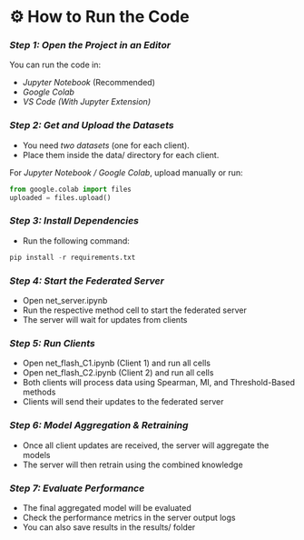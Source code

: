 # ⚙ How to Run the Code  

### *Step 1: Open the Project in an Editor*  
You can run the code in:  
- *Jupyter Notebook* (Recommended)  
- *Google Colab*  
- *VS Code (With Jupyter Extension)*  

### *Step 2: Get and Upload the Datasets*  
- You need *two datasets* (one for each client).  
- Place them inside the data/ directory for each client.  

For *Jupyter Notebook / Google Colab*, upload manually or run:  
```python
from google.colab import files
uploaded = files.upload()
```
### *Step 3: Install Dependencies*
- Run the following command:
```python
pip install -r requirements.txt
```

### *Step 4: Start the Federated Server*
- Open net_server.ipynb
- Run the respective method cell to start the federated server
- The server will wait for updates from clients

### *Step 5: Run Clients*
- Open net_flash_C1.ipynb (Client 1) and run all cells
- Open net_flash_C2.ipynb (Client 2) and run all cells
- Both clients will process data using Spearman, MI, and Threshold-Based methods
- Clients will send their updates to the federated server

### *Step 6: Model Aggregation & Retraining*
- Once all client updates are received, the server will aggregate the models
- The server will then retrain using the combined knowledge

### *Step 7: Evaluate Performance*
- The final aggregated model will be evaluated
- Check the performance metrics in the server output logs
- You can also save results in the results/ folder
